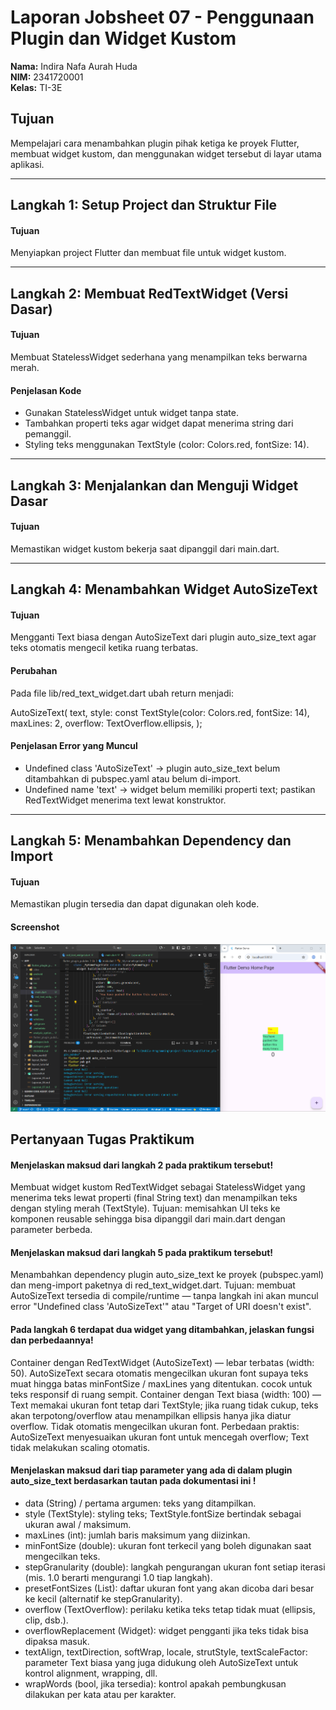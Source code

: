 # Laporan Jobsheet 07 - Penggunaan Plugin dan Widget Kustom

**Nama:** Indira Nafa Aurah Huda  
**NIM:** 2341720001  
**Kelas:** TI-3E  

## Tujuan
Mempelajari cara menambahkan plugin pihak ketiga ke proyek Flutter, membuat widget kustom, dan menggunakan widget tersebut di layar utama aplikasi.

---

## Langkah 1: Setup Project dan Struktur File

#### Tujuan
Menyiapkan project Flutter dan membuat file untuk widget kustom.

---

## Langkah 2: Membuat RedTextWidget (Versi Dasar)

#### Tujuan
Membuat StatelessWidget sederhana yang menampilkan teks berwarna merah.

#### Penjelasan Kode
- Gunakan StatelessWidget untuk widget tanpa state.
- Tambahkan properti teks agar widget dapat menerima string dari pemanggil.
- Styling teks menggunakan TextStyle (color: Colors.red, fontSize: 14).

---

## Langkah 3: Menjalankan dan Menguji Widget Dasar

#### Tujuan
Memastikan widget kustom bekerja saat dipanggil dari main.dart.

---

## Langkah 4: Menambahkan Widget AutoSizeText

#### Tujuan
Mengganti Text biasa dengan AutoSizeText dari plugin auto_size_text agar teks otomatis mengecil ketika ruang terbatas.

#### Perubahan
Pada file lib/red_text_widget.dart ubah return menjadi:

AutoSizeText(
  text,
  style: const TextStyle(color: Colors.red, fontSize: 14),
  maxLines: 2,
  overflow: TextOverflow.ellipsis,
);

#### Penjelasan Error yang Muncul
- Undefined class 'AutoSizeText' -> plugin auto_size_text belum ditambahkan di pubspec.yaml atau belum di-import.
- Undefined name 'text' -> widget belum memiliki properti text; pastikan RedTextWidget menerima text lewat konstruktor.

---

## Langkah 5: Menambahkan Dependency dan Import

#### Tujuan
Memastikan plugin tersedia dan dapat digunakan oleh kode.

#### Screenshot
![Test Basic Widget](screenshot/JB7_01.png)

## Pertanyaan Tugas Praktikum

#### Menjelaskan maksud dari langkah 2 pada praktikum tersebut!
Membuat widget kustom RedTextWidget sebagai StatelessWidget yang menerima teks lewat properti (final String text) dan menampilkan teks dengan styling merah (TextStyle).
Tujuan: memisahkan UI teks ke komponen reusable sehingga bisa dipanggil dari main.dart dengan parameter berbeda.

#### Menjelaskan maksud dari langkah 5 pada praktikum tersebut!
Menambahkan dependency plugin auto_size_text ke proyek (pubspec.yaml) dan meng-import paketnya di red_text_widget.dart.
Tujuan: membuat AutoSizeText tersedia di compile/runtime — tanpa langkah ini akan muncul error "Undefined class 'AutoSizeText'" atau "Target of URI doesn't exist".

#### Pada langkah 6 terdapat dua widget yang ditambahkan, jelaskan fungsi dan perbedaannya!
Container dengan RedTextWidget (AutoSizeText) — lebar terbatas (width: 50). AutoSizeText secara otomatis mengecilkan ukuran font supaya teks muat hingga batas minFontSize / maxLines yang ditentukan. cocok untuk teks responsif di ruang sempit.
Container dengan Text biasa (width: 100) — Text memakai ukuran font tetap dari TextStyle; jika ruang tidak cukup, teks akan terpotong/overflow atau menampilkan ellipsis hanya jika diatur overflow. Tidak otomatis mengecilkan ukuran font.
Perbedaan praktis: AutoSizeText menyesuaikan ukuran font untuk mencegah overflow; Text tidak melakukan scaling otomatis.

#### Menjelaskan maksud dari tiap parameter yang ada di dalam plugin auto_size_text berdasarkan tautan pada dokumentasi ini !
- data (String) / pertama argumen: teks yang ditampilkan.
- style (TextStyle): styling teks; TextStyle.fontSize bertindak sebagai ukuran awal / maksimum.
- maxLines (int): jumlah baris maksimum yang diizinkan.
- minFontSize (double): ukuran font terkecil yang boleh digunakan saat mengecilkan teks.
- stepGranularity (double): langkah pengurangan ukuran font setiap iterasi (mis. 1.0 berarti mengurangi 1.0 tiap langkah).
- presetFontSizes (List<double>): daftar ukuran font yang akan dicoba dari besar ke kecil (alternatif ke stepGranularity).
- overflow (TextOverflow): perilaku ketika teks tetap tidak muat (ellipsis, clip, dsb.).
- overflowReplacement (Widget): widget pengganti jika teks tidak bisa dipaksa masuk.
- textAlign, textDirection, softWrap, locale, strutStyle, textScaleFactor: parameter Text biasa yang juga didukung oleh AutoSizeText untuk kontrol alignment, wrapping, dll.
- wrapWords (bool, jika tersedia): kontrol apakah pembungkusan dilakukan per kata atau per karakter.
